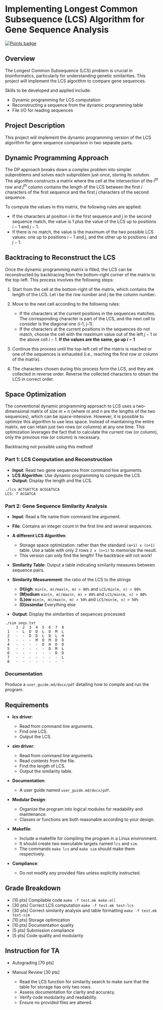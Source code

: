 # Implementing Longest Common Subsequence (LCS) Algorithm for Gene Sequence Analysis
[![Points badge](../../blob/badges/.github/badges/points.svg)](../../actions)

## Overview

The Longest Common Subsequence (LCS) problem is crucial in bioinformatics,
particularly for understanding genetic similarities. This project will
implement the LCS algorithm to compare gene sequences.

Skills to be developed and applied include:

+ Dynamic programming for LCS computation
+ Reconstructing a sequence from the dynamic programming table
+ File I/O for reading sequences

## Project Description

This project will implement the dynamic programming version of the LCS
algorithm for gene sequence comparison in two separate parts.

Dynamic Programming Approach
----------------------------

The DP approach breaks down a complex problem into simpler subproblems and
solves each subproblem just once, storing its solution. The algorithm
constructs a matrix where the cell at the intersection of the $i^{th}$ row
and $j^{th}$ column contains the length of the LCS between the first $i$
characters of the first sequence and the first $j$ characters of the second
sequence.

To compute the values in this matrix, the following rules are applied:

- If the characters at position $i$ in the first sequence and $j$ in the
  second sequence match, the value is 1 plus the value of the LCS up to
  positions $i-1$ and $j-1$.
- If there is no match, the value is the maximum of the two possible LCS values:
  one up to positions $i-1$ and $j$, and the other up to positions $i$
  and $j-1$.

Backtracing to Reconstruct the LCS
-----------------------------------
Once the dynamic programming matrix is filled, the LCS can be reconstructed by
backtracing from the bottom-right corner of the matrix to the top-left. This
process involves the following steps:

1. Start from the cell at the bottom-right of the matrix, which contains the
   length of the LCS. Let i be the row number and j be the column number.
2. Move to the next cell according to the following rules:

   - If the characters at the current positions in the sequences matches. The
     corresponding character is part of the LCS, and the next cell to consider
     is the diagonal one (i-1, j-1).
   - If the characters at the current positions in the sequences do not match,
     choose the cell with the maximum value out of the left $j-1$ or the above
     cell $i-1$. **If the values are the same, go up $i-1$**

3. Continue this process until the top-left cell of the matrix is reached or
   one of the sequences is exhausted (i.e., reaching the first row or column of
   the matrix).
4. The characters chosen during this process form the LCS, and they are
   collected in reverse order. Reverse the collected characters to obtain the
   LCS in correct order.

Space Optimization
------------------
The conventional dynamic programming approach to LCS uses a two-dimensional
matrix of size $m \times n$ (where $m$ and $n$ are the lengths of the two
sequences), which can be space-intensive. However, it is possible to optimize
this algorithm to use less space. Instead of maintaining the entire matrix, we
can retain just two rows (or columns) at any one time. This optimization
leverages the fact that to calculate the current row (or column), only the
previous row (or column) is necessary.

Backtracing not possible using this method!

### Part 1: LCS Computation and Reconstruction

- **Input**: Read two gene sequences from command line arguments.
- **LCS Algorithm**: Use dynamic programming to compute the LCS.
- **Output**: Display the length and the LCS.

```
./lcs ACTGATTCA ACGGATGCA
LCS: 7 ACGATCA
```

### Part 2: Gene Sequence Similarity Analysis
- **Input**: Read a file name from command line argument.
- **File**: Contains an integer count in the first line and several sequences.
- **A different LCS Algorithm**:

  - Storage space optimization: rather than the standard `(m+1) x (n+1)` table.
    Use a table with only 2 rows `2 x (n+1)` to memorize the result.
  - This version can only find the length! The backtrace will not work!

- **Similarity Table**: Output a table indicating similarity measures between
  sequence pairs.
- **Similarity Measurement**: the ratio of the LCS to the strings

  - **(H)igh**:  `min(n, m)/max(n, m) > 90%` and `LCS/min(m, n) > 90%`
  - **(M)edium** `min(n, m)/max(n, m) > 80%` and `LCS/min(m, n) > 80%`
  - **(L)ow** `min(n, m)/max(n, m) > 50%` and `LCS/min(m, n) > 50%`
  - **(D)issimilar** Everything else

- **Output**: Display the similarities of sequences processed

```
./sim seqs.txt
     1  2  3  4  5  6  7  8
 1   -  L  D  D  L  D  M  L
 2   -  -  D  D  L  D  L  H
 3   -  -  -  M  D  M  D  D
 4   -  -  -  -  D  H  D  D
 5   -  -  -  -  -  D  M  L
 6   -  -  -  -  -  -  D  D
 7   -  -  -  -  -  -  -  L
 8   -  -  -  -  -  -  -  -
```

### Documentation

Produce a `user_guide.md/docx/pdf` detailing how to compile and run the
program.

## Requirements
- **lcs driver**:
  * Read from command line arguments.
  * Find one LCS.
  * Output the LCS.

- **sim driver**:
  * Read from command line arguments.
  * Read contents from the file.
  * Find the length of LCS.
  * Output the similarity table.

- **Documentation**:
  * A user guide named `user_guide.md/docx/pdf`.

- **Modular Design**:
  * Organize the program into logical modules for readability and maintenance.
  * Classes or functions are both reasonable according to your design.

- **Makefile**:
  * Include a makefile for compiling the program in a Linux environment.
  * It should create two executable targets named `lcs` and `sim`.
  * The commands `make lcs` and `make sim` should make them respectively.

- **Compliance**:
  * Do not modify any provided files unless explicitly instructed.

## Grade Breakdown

+ [10 pts] Compilable code `make -f test.mk make-all`
+ [30 pts] Correct LCS computation `make -f test.mk test-lcs`
+ [30 pts] Correct similarity analysis and table formatting `make -f test.mk
  test-sim`
+ [10 pts] Storage optimization
+ [10 pts] Documentation quality
+ [5 pts] Submission compliance
+ [5 pts] Code quality and modularity

## Instruction for TA

+ Autograding [70 pts]
+ Manual Review [30 pts]

  * Read the LCS function for similarity search to make sure that the table for
    storage has only two rows.
  * Assess documentation for clarity and accuracy.
  * Verify code modularity and readability.
  * Ensure no provided files are altered.
